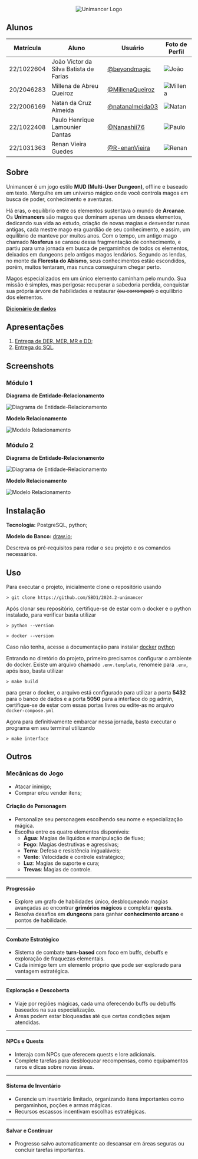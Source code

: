 <p align="center">
  <img alt="Unimancer Logo" src="./docs/img/logo.png"/>
</p>

## Alunos

| Matrícula  | Aluno                                  | Usuário                                               | Foto de Perfil                                      |
| ---------- | -------------------------------------- | ---------------------------------------------------- | -------------------------------------------------- |
| 22/1022604 | João Victor da Silva Batista de Farias | [@beyondmagic](https://github.com/beyondmagic)       | ![João](https://github.com/beyondmagic.png?size=50) |
| 20/2046283 | Millena de Abreu Queiroz               | [@MillenaQueiroz](https://github.com/MillenaQueiroz) | ![Millena](https://github.com/MillenaQueiroz.png?size=50) |
| 22/2006169 | Natan da Cruz Almeida                  | [@natanalmeida03](https://github.com/natanalmeida03) | ![Natan](https://github.com/natanalmeida03.png?size=50) |
| 22/1022408 | Paulo Henrique Lamounier Dantas        | [@Nanashii76](https://github.com/Nanashii76)         | ![Paulo](https://github.com/Nanashii76.png?size=50) |
| 22/1031363 | Renan Vieira Guedes                    | [@R-enanVieira](https://github.com/R-enanVieira)     | ![Renan](https://github.com/R-enanVieira.png?size=50) |

## Sobre 

Unimancer é um jogo estilo **MUD (Multi-User Dungeon)**, offline e baseado em texto. Mergulhe em um universo mágico onde você controla magos em busca de poder, conhecimento e aventuras.

Há eras, o equilíbrio entre os elementos sustentava o mundo de **Arcanae**. Os **Unimancers** são magos que dominam apenas um desses elementos, dedicando sua vida ao estudo, criação de novas magias e desvendar runas antigas, cada mestre mago era guardião de seu conhecimento, e assim, um equilíbrio de manteve por muitos anos. Com o tempo, um antigo mago chamado **Nosferus** se cansou dessa fragmentação de conhecimento, e partiu para uma jornada em busca de pergaminhos de todos os elementos, deixados em dungeons pelo antigos magos lendários. Segundo as lendas, no monte da **Floresta do Abismo**, seus conhecimentos estão escondidos, porém, muitos tentaram, mas nunca conseguiram chegar perto.

Magos especializados em um único elemento caminham pelo mundo. Sua missão é simples, mas perigosa: recuperar a sabedoria perdida, conquistar sua própria árvore de habilidades e restaurar ~~(ou corromper)~~ o equilíbrio dos elementos.

[**Dicionário de dados**](https://sbd1.github.io/2024.2-unimancer/modelagem/dd/)

## Apresentações

1. [Entrega de DER, MER, MR e DD](https://youtu.be/rYFDGP1GFUo);
2. [Entrega do SQL](https://youtu.be/2Z54N1kAIhc).

## Screenshots

### Módulo 1

**Diagrama de Entidade-Relacionamento**

<img alt="Diagrama de Entidade-Relacionamento" src="./docs/modulo 1/v2_der.drawio.png"/>

**Modelo Relacionamento**

<img alt="Modelo Relacionamento" src="./docs/modulo 1/v1_mr.drawio.png"/>

### Módulo 2

**Diagrama de Entidade-Relacionamento**

<img alt="Diagrama de Entidade-Relacionamento" src="./docs/modulo 1/v1_mr.drawio.png"/>

**Modelo Relacionamento**

<img alt="Modelo Relacionamento" src="./docs/modulo 2/v2_MR.drawio.png"/>

## Instalação

**Tecnologia:** PostgreSQL, python;

**Modelo do Banco:** [draw.io](https://drive.google.com/file/d/14wc0GC0F9QGjhKfZOi1-kghpwYJfIDvr/view?usp=drive_link);

Descreva os pré-requisitos para rodar o seu projeto e os comandos necessários.

## Uso 

Para executar o projeto, inicialmente clone o repositório usando

    > git clone https://github.com/SBD1/2024.2-unimancer

Após clonar seu repositório, certifique-se de estar com o docker e o python instalado, para verificar basta utilizar

    > python --version

    > docker --version

Caso não tenha, acesse a documentação para instalar [docker](https://docs.docker.com/) [python](https://www.python.org/)

Entrando no diretório do projeto, primeiro precisamos configurar o ambiente do docker. Existe um arquivo chamado `.env.template`, renomeie para `.env`, após isso, basta utilizar

    > make build

para gerar o docker, o arquivo está configurado para utilizar a porta **5432** para o banco de dados e a porta **5050** para a interface do pg admin, certifique-se de estar com essas portas livres ou edite-as no arquivo `docker-compose.yml`

Agora para definitivamente embarcar nessa jornada, basta executar o programa em seu terminal utilizando

    > make interface

## Outros
### **Mecânicas do Jogo**
- Atacar inimigo;
- Comprar e/ou vender itens;

#### **Criação de Personagem**

- Personalize seu personagem escolhendo seu nome e especialização mágica.
- Escolha entre os quatro elementos disponíveis:
    - **Água**: Magias de líquidos e manipulação de fluxo;
    - **Fogo**: Magias destrutivas e agressivas;
    - **Terra**: Defesa e resistência inigualáveis;
    - **Vento**: Velocidade e controle estratégico;
    - **Luz**: Magias de suporte e cura;
    - **Trevas**: Magias de controle.

---

#### **Progressão**

- Explore um grafo de habilidades único, desbloqueando magias avançadas ao encontrar **grimórios mágicos** e completar **quests**.
- Resolva desafios em **dungeons** para ganhar **conhecimento arcano** e pontos de habilidade.

---

#### **Combate Estratégico**

- Sistema de combate **turn-based** com foco em buffs, debuffs e exploração de fraquezas elementais.
- Cada inimigo tem um elemento próprio que pode ser explorado para vantagem estratégica.

---

#### **Exploração e Descoberta**

- Viaje por regiões mágicas, cada uma oferecendo buffs ou debuffs baseados na sua especialização.
- Áreas podem estar bloqueadas até que certas condições sejam atendidas.

---

#### **NPCs e Quests**

- Interaja com NPCs que oferecem quests e lore adicionais.
- Complete tarefas para desbloquear recompensas, como equipamentos raros e dicas sobre novas áreas.

---

#### **Sistema de Inventário**

- Gerencie um inventário limitado, organizando itens importantes como pergaminhos, poções e armas mágicas.
- Recursos escassos incentivam escolhas estratégicas.

---

#### **Salvar e Continuar**

- Progresso salvo automaticamente ao descansar em áreas seguras ou concluir tarefas importantes.

